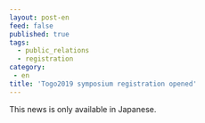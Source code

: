 ```yaml
---
layout: post-en
feed: false
published: true
tags:
  - public_relations
  - registration
category:
 - en
title: 'Togo2019 symposium registration opened'
---
```

This news is only available in Japanese.
